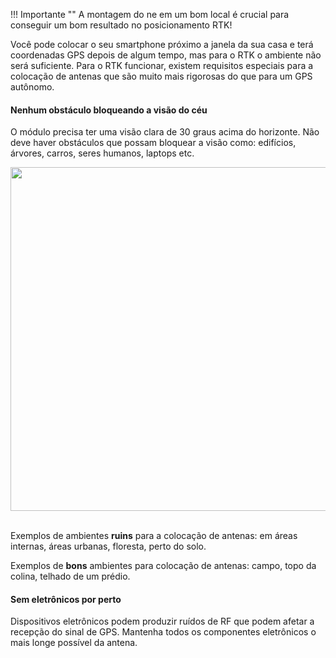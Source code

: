 !!! Importante ""
    A montagem do ne em um bom local é crucial para conseguir um bom resultado no posicionamento RTK!

Você pode colocar o seu smartphone próximo a janela da sua casa e terá coordenadas GPS depois de algum tempo, mas para o RTK o ambiente não será suficiente. Para o RTK funcionar, existem requisitos especiais para a colocação de antenas que são muito mais rigorosas do que para um GPS autônomo.

#### Nenhum obstáculo bloqueando a visão do céu

O módulo precisa ter uma visão clara de 30 graus acima do horizonte. Não deve haver obstáculos que possam bloquear a visão como: edifícios, árvores, carros, seres humanos, laptops etc.

<div style="text-align: center;"><img src="../img/reachrs/placement/skyview-obstacles.png" style="width: 550px;"></div><br>


Exemplos de ambientes **ruins** para a colocação de antenas: em áreas internas, áreas urbanas, floresta, perto do solo.

Exemplos de **bons** ambientes para colocação de antenas: campo, topo da colina, telhado de um prédio.

#### Sem eletrônicos por perto

Dispositivos eletrônicos podem produzir ruídos de RF que podem afetar a recepção do sinal de GPS. Mantenha todos os componentes eletrônicos o mais longe possível da antena.
